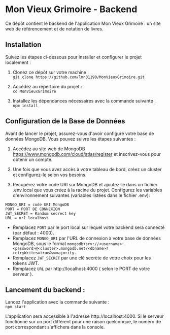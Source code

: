 # Mon Vieux Grimoire - Backend

Ce dépôt contient le backend de l'application Mon Vieux Grimoire : un site web de référencement et de notation de livres.

## Installation

Suivez les étapes ci-dessous pour installer et configurer le projet localement :

1. Clonez ce dépôt sur votre machine :\
   `git clone https://github.com/lmn31190/MonVieuxGrimoire.git`

2. Accédez au répertoire du projet :\
   `cd MonVieuxGrimoire`

3. Installez les dépendances nécessaires avec la commande suivante :\
   `npm install`

## Configuration de la Base de Données

Avant de lancer le projet, assurez-vous d'avoir configuré votre base de données MongoDB. Vous pouvez suivre les étapes suivantes :

1. Accédez au site web de MongoDB https://www.mongodb.com/cloud/atlas/register et inscrivez-vous pour obtenir un compte.

2. Une fois que vous avez accès à votre tableau de bord, créez un cluster et configurez-le selon vos besoins.

3. Récupérez votre code URI sur MongoDB et ajoutez-le dans un fichier .env.local que vous créez à la racine du projet. Configurez les variables d'environnement suivantes (variables listées dans le fichier .env):

```
MONGO_URI = code URI MongoDB
PORT = PORT DE CONNEXION
JWT_SECRET = Random secrect key
URL = url localhost
```

-   Remplacez `PORT` par le port local sur lequel votre backend sera connecté (par défaut : 4000).
-   Remplacez `MONGO_URI` par l'URL de connexion à votre base de données MongoDB, sous le format `mongodb+srv://<username>:<password>@<cluster>.mongodb.net/<dbname>?retryWrites=true&w=majority.`
-   Remplacez `JWT_SECRET` par une clé secrète de votre choix pour les tokens JWT.
-   Remplacez `URL` par http://localhost:4000 ( selon le PORT de votre serveur ).

## Lancement du backend :

Lancez l'application avec la commande suivante :\
`npm start`

L'application sera accessible à l'adresse http://localhost:4000. Si le serveur fonctionne sur un port différent pour une raison quelconque, le numéro de port correspondant s'affichera dans la console.
